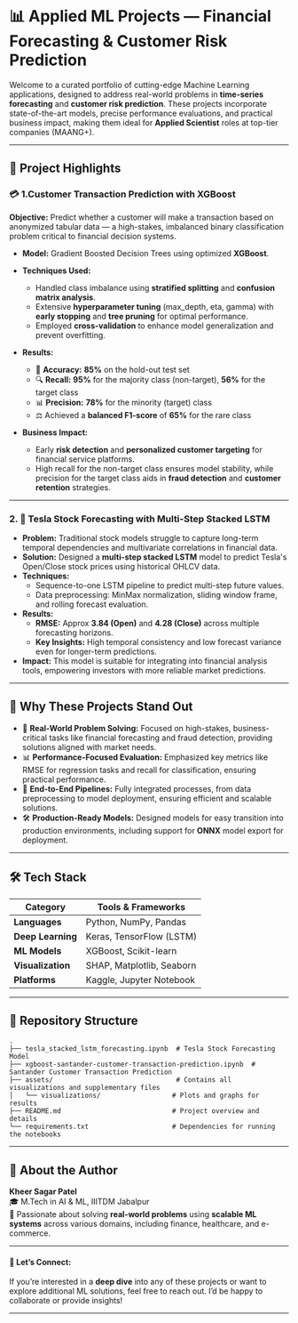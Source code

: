 
# 📊 Applied ML Projects — Financial Forecasting & Customer Risk Prediction

Welcome to a curated portfolio of cutting-edge Machine Learning applications, designed to address real-world problems in **time-series forecasting** and **customer risk prediction**. These projects incorporate state-of-the-art models, precise performance evaluations, and practical business impact, making them ideal for **Applied Scientist** roles at top-tier companies (MAANG+).

---

## 🚀 Project Highlights

### 💳 **1.Customer Transaction Prediction with XGBoost**  


**Objective:** Predict whether a customer will make a transaction based on anonymized tabular data — a high-stakes, imbalanced binary classification problem critical to financial decision systems.

- **Model:** Gradient Boosted Decision Trees using optimized **XGBoost**.
- **Techniques Used:**  
  - Handled class imbalance using **stratified splitting** and **confusion matrix analysis**.  
  - Extensive **hyperparameter tuning** (max_depth, eta, gamma) with **early stopping** and **tree pruning** for optimal performance.  
  - Employed **cross-validation** to enhance model generalization and prevent overfitting.
  
- **Results:**  
  - 🧠 **Accuracy:** **85%** on the hold-out test set  
  - 🔍 **Recall:** **95%** for the majority class (non-target), **56%** for the target class  
  - 📊 **Precision:** **78%** for the minority (target) class  
  - ⚖️ Achieved a **balanced F1-score** of **65%** for the rare class

- **Business Impact:**  
  - Early **risk detection** and **personalized customer targeting** for financial service platforms.
  - High recall for the non-target class ensures model stability, while precision for the target class aids in **fraud detection** and **customer retention** strategies.

---

### 2. 🧠 **Tesla Stock Forecasting with Multi-Step Stacked LSTM**  


- **Problem:** Traditional stock models struggle to capture long-term temporal dependencies and multivariate correlations in financial data.
- **Solution:** Designed a **multi-step stacked LSTM** model to predict Tesla's Open/Close stock prices using historical OHLCV data.
- **Techniques:**
  - Sequence-to-one LSTM pipeline to predict multi-step future values.
  - Data preprocessing: MinMax normalization, sliding window frame, and rolling forecast evaluation.
- **Results:**  
  - **RMSE:** Approx **3.84 (Open)** and **4.28 (Close)** across multiple forecasting horizons.
  - **Key Insights:** High temporal consistency and low forecast variance even for longer-term predictions.
- **Impact:** This model is suitable for integrating into financial analysis tools, empowering investors with more reliable market predictions.

---

## 🧠 Why These Projects Stand Out

- 🎯 **Real-World Problem Solving:** Focused on high-stakes, business-critical tasks like financial forecasting and fraud detection, providing solutions aligned with market needs.
- 📊 **Performance-Focused Evaluation:** Emphasized key metrics like RMSE for regression tasks and recall for classification, ensuring practical performance.
- 🔄 **End-to-End Pipelines:** Fully integrated processes, from data preprocessing to model deployment, ensuring efficient and scalable solutions.
- 🛠️ **Production-Ready Models:** Designed models for easy transition into production environments, including support for **ONNX** model export for deployment.

---

## 🛠️ Tech Stack

| Category             | Tools & Frameworks                                           |
|----------------------|--------------------------------------------------------------|
| **Languages**         | Python, NumPy, Pandas                                        |
| **Deep Learning**     | Keras, TensorFlow (LSTM)                                     |
| **ML Models**         | XGBoost, Scikit-learn                                        |
| **Visualization**     | SHAP, Matplotlib, Seaborn                                    |
| **Platforms**         | Kaggle, Jupyter Notebook                                     |

---

## 📁 Repository Structure

```
.
├── tesla_stacked_lstm_forecasting.ipynb  # Tesla Stock Forecasting Model
├── xgboost-santander-customer-transaction-prediction.ipynb  # Santander Customer Transaction Prediction
├── assets/                               # Contains all visualizations and supplementary files
│   └── visualizations/                  # Plots and graphs for results
├── README.md                            # Project overview and details
└── requirements.txt                     # Dependencies for running the notebooks
```

---

## 📣 About the Author

**Kheer Sagar Patel**  
🎓 M.Tech in AI & ML, IIITDM Jabalpur  
📌 Passionate about solving **real-world problems** using **scalable ML systems** across various domains, including finance, healthcare, and e-commerce.  

---

#### 🌟 Let’s Connect:

If you’re interested in a **deep dive** into any of these projects or want to explore additional ML solutions, feel free to reach out. I’d be happy to collaborate or provide insights!

---

